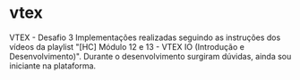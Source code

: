 # vtex
VTEX - Desafio 3
Implementações realizadas seguindo as instruções dos vídeos da playlist "[HC] Módulo 12 e 13 - VTEX IO (Introdução e Desenvolvimento)".
Durante o desenvolvimento surgiram dúvidas, ainda sou iniciante na plataforma.

